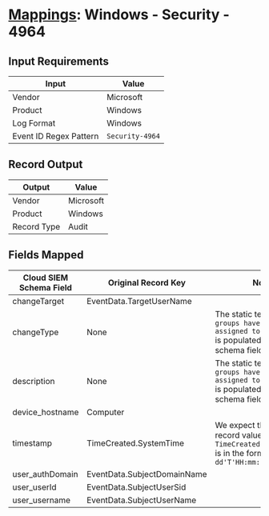 # [Mappings](README.md): Windows - Security - 4964

## Input Requirements

|Input|Value|
|-----|-----|
|Vendor|Microsoft|
|Product|Windows|
|Log Format|Windows|
|Event ID Regex Pattern|`Security-4964`|

## Record Output

|Output|Value|
|------|-----|
|Vendor|Microsoft|
|Product|Windows|
|Record Type|Audit|

## Fields Mapped

|Cloud SIEM Schema Field|Original Record Key|Notes|
|-----------------------|-------------------|-----|
|changeTarget|EventData.TargetUserName||
|changeType|None|The static text `Special groups have been assigned to a new logon` is populated in this schema field.|
|description|None|The static text `Special groups have been assigned to a new logon` is populated in this schema field.|
|device_hostname|Computer||
|timestamp|TimeCreated.SystemTime|We expect the orginal record value of `TimeCreated.SystemTime` is in the format `yyyy-MM-dd'T'HH:mm:ss.SSSSSSSSSZ`|
|user_authDomain|EventData.SubjectDomainName||
|user_userId|EventData.SubjectUserSid||
|user_username|EventData.SubjectUserName||

